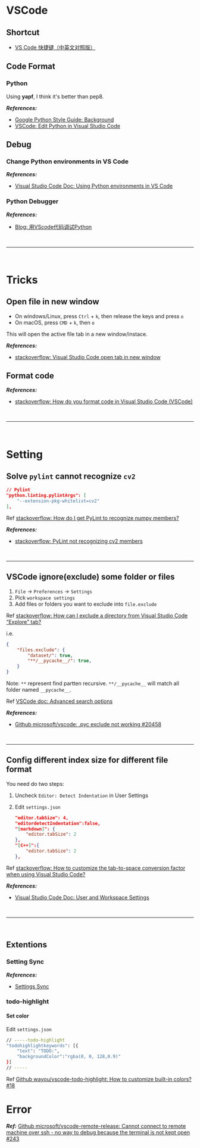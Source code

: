 # VSCode

## Shortcut

- [VS Code 快捷键（中英文对照版）](https://segmentfault.com/a/1190000007688656)

## Code Format

### Python

Using **yapf**, I think it's better than pep8.

***References:***

- [Google Python Style Guide: Background](http://google.github.io/styleguide/pyguide.html#1-background)
- [VSCode: Edit Python in Visual Studio Code](https://code.visualstudio.com/docs/python/editing#_formatterspecific-settings)

## Debug

### Change Python environments in VS Code

***References:***

- [Visual Studio Code Doc: Using Python environments in VS Code](https://code.visualstudio.com/docs/python/environments)

### Python Debugger

***References:***

- [Blog: 用VScode代码调试Python](https://www.cnblogs.com/it-tsz/p/9022456.html)

<!--  -->
<br>

***

<br>
<!--  -->

# Tricks

## Open file in new window

- On windows/Linux, press `Ctrl` + `k`, then release the keys and press `o`
- On macOS, press `CMD` + `k`, then `o`

This will open the active file tab in a new window/instace.

***References:***

- [stackoverflow: Visual Studio Code open tab in new window](https://stackoverflow.com/questions/43362133/visual-studio-code-open-tab-in-new-window)

## Format code

***References:***

- [stackoverflow: How do you format code in Visual Studio Code (VSCode)](https://stackoverflow.com/questions/29973357/how-do-you-format-code-in-visual-studio-code-vscode)

<!--  -->
<br>

***

<br>
<!--  -->

# Setting

## Solve `pylint` cannot recognize `cv2`

```json
// Pylint
"python.linting.pylintArgs": [
    "--extension-pkg-whitelist=cv2"
],
```

Ref [stackoverflow: How do I get PyLint to recognize numpy members?](https://stackoverflow.com/questions/20553551/how-do-i-get-pylint-to-recognize-numpy-members)

***References:***

- [stackoverflow: PyLint not recognizing cv2 members](https://stackoverflow.com/a/51916065/4636081)

<!--  -->
<br>

***
<!--  -->

## VSCode ignore(exclude) some folder or files

1. `File` -> `Preferences` -> `Settings`
2. Pick `workspace settings`
3. Add files or folders you want to exclude into `file.exclude`

Ref [stackoverflow: How can I exclude a directory from Visual Studio Code “Explore” tab?](https://stackoverflow.com/questions/33258543/how-can-i-exclude-a-directory-from-visual-studio-code-explore-tab)

i.e.

```json
{
    "files.exclude": {
        "dataset/": true,
        "**/__pycache__/": true,
    }
}
```

Note: `**` represent find partten recursive. `**/__pycache__` will match all folder named `__pycache__`.

Ref [VSCode doc: Advanced search options](https://code.visualstudio.com/docs/editor/codebasics#_advanced-search-options)

***References:***

- [Github microsoft/vscode: .pyc exclude not working #20458](https://github.com/Microsoft/vscode/issues/20458)

<!--  -->
<br>

***
<!--  -->

## Config different index size for different file format

You need do two steps:

1. Uncheck `Editor: Detect Indentation` in User Settings

2. Edit `settings.json`

    ```json
    "editor.tabSize": 4,
    "editordetectIndentation":false,
    "[markdown]": {
        "editor.tabSize": 2
    },
    "[C++]":{
        "editor.tabSize": 2
    },
    ```

Ref [stackoverflow: How to customize the tab-to-space conversion factor when using Visual Studio Code?](https://stackoverflow.com/a/43883133/4636081)

***References:***

- [Visual Studio Code Doc: User and Workspace Settings](https://code.visualstudio.com/docs/getstarted/settings#_settings-file-locations)

<!--  -->
<br>

***

<br>
<!--  -->

## Extentions

### Setting Sync

***References:***

- [Settings Sync](https://marketplace.visualstudio.com/items?itemName=Shan.code-settings-sync)

### todo-highlight

#### Set color

Edit `settings.json`

```bash
// -----todo-highlight
"todohighlightkeywords": [{
    "text": "TODO:",
    "backgroundColor":"rgba(0, 0, 128,0.9)"
}]
// -----
```

Ref [Github wayou/vscode-todo-highlight: How to customize built-in colors? #18](https://github.com/wayou/vscode-todo-highlight/issues/18)

# Error

***Ref:*** [Github microsoft/vscode-remote-release: Cannot connect to remote machine over ssh - no way to debug because the terminal is not kept open #243](https://github.com/microsoft/vscode-remote-release/issues/243#issuecomment-490765625)